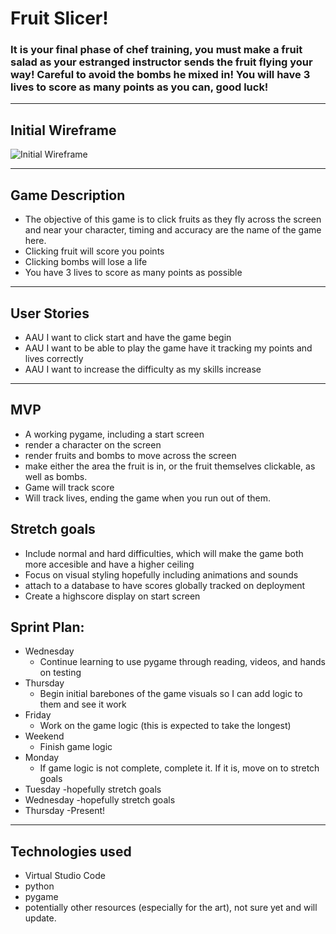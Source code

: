 # Fruit Slicer!
### It is your final phase of chef training, you must make a fruit salad as your estranged instructor sends the fruit flying your way! Careful to avoid the bombs he mixed in! You will have 3 lives to score as many points as you can, good luck!
---
## Initial Wireframe
![Initial Wireframe](https://imgur.com/1SPFvSo.png)

---
## Game Description
- The objective of this game is to click fruits as they fly across the screen and near your character, timing and accuracy are the name of the game here.
- Clicking fruit will score you points
- Clicking bombs will lose a life 
- You have 3 lives to score as many points as possible
---
## User Stories
- AAU I want to click start and have the game begin
- AAU I want to be able to play the game have it tracking my points and lives correctly
- AAU I want to increase the difficulty as my skills increase
---
## MVP
- A working pygame, including a start screen
- render a character on the screen 
- render fruits and bombs to move across the screen
- make either the area the fruit is in, or the fruit themselves clickable, as well as bombs. 
- Game will track score
- Will track lives, ending the game when you run out of them.

## Stretch goals
- Include normal and hard difficulties, which will make the game both more accesible and have a higher ceiling 
- Focus on visual styling hopefully including animations and sounds
- attach to a database to have scores globally tracked on deployment
- Create a highscore display on start screen

## Sprint Plan:
- Wednesday
    - Continue learning to use pygame through reading, videos, and hands on testing
- Thursday
    - Begin initial barebones of the game visuals so I can add logic to them and see it work
- Friday
    - Work on the game logic (this is expected to take the longest)
- Weekend
    - Finish game logic
- Monday
    - If game logic is not complete, complete it. If it is, move on to stretch goals
- Tuesday
    -hopefully stretch goals
- Wednesday
    -hopefully stretch goals
- Thursday
    -Present!
---
## Technologies used
- Virtual Studio Code
- python
- pygame
- potentially other resources (especially for the art), not sure yet and will update.


